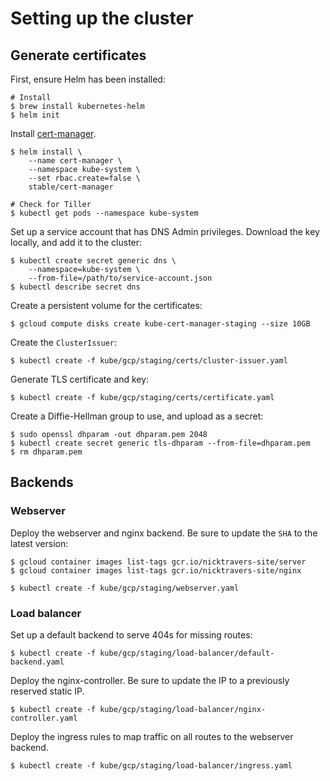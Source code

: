 # Setting up the cluster

## Generate certificates

First, ensure Helm has been installed:

```
# Install
$ brew install kubernetes-helm
$ helm init
```

Install [cert-manager](https://github.com/jetstack/cert-manager).

```
$ helm install \
    --name cert-manager \
    --namespace kube-system \
    --set rbac.create=false \
    stable/cert-manager

# Check for Tiller
$ kubectl get pods --namespace kube-system
```

Set up a service account that has DNS Admin privileges. Download the key
locally, and add it to the cluster:

```
$ kubectl create secret generic dns \
    --namespace=kube-system \
    --from-file=/path/to/service-account.json
$ kubectl describe secret dns
```

Create a persistent volume for the certificates:

```
$ gcloud compute disks create kube-cert-manager-staging --size 10GB
```

Create the `ClusterIssuer`:

```
$ kubectl create -f kube/gcp/staging/certs/cluster-issuer.yaml
```

Generate TLS certificate and key:

```
$ kubectl create -f kube/gcp/staging/certs/certificate.yaml
```

Create a Diffie-Hellman group to use, and upload as a secret:

```
$ sudo openssl dhparam -out dhparam.pem 2048
$ kubectl create secret generic tls-dhparam --from-file=dhparam.pem
$ rm dhparam.pem
```

## Backends

### Webserver

Deploy the webserver and nginx backend. Be sure to update the `SHA` to the
latest version:

```
$ gcloud container images list-tags gcr.io/nicktravers-site/server
$ gcloud container images list-tags gcr.io/nicktravers-site/nginx
```

```
$ kubectl create -f kube/gcp/staging/webserver.yaml
```

### Load balancer

Set up a default backend to serve 404s for missing routes:

```
$ kubectl create -f kube/gcp/staging/load-balancer/default-backend.yaml
```

Deploy the nginx-controller. Be sure to update the IP to a previously reserved
static IP.

```
$ kubectl create -f kube/gcp/staging/load-balancer/nginx-controller.yaml
```

Deploy the ingress rules to map traffic on all routes to the webserver backend.

```
$ kubectl create -f kube/gcp/staging/load-balancer/ingress.yaml
```
